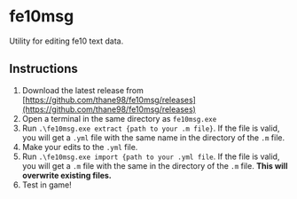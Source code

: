 # fe10msg
Utility for editing fe10 text data.

## Instructions
1. Download the latest release from [https://github.com/thane98/fe10msg/releases](https://github.com/thane98/fe10msg/releases)
2. Open a terminal in the same directory as `fe10msg.exe`
3. Run `.\fe10msg.exe extract {path to your .m file}`. If the file is valid, you will get a `.yml` file with the same name in the directory of the `.m` file.
4. Make your edits to the `.yml` file.
5. Run `.\fe10msg.exe import {path to your .yml file`. If the file is valid, you will get a `.m` file with the same in the directory of the `.m` file. **This will overwrite existing files.**
6. Test in game!
